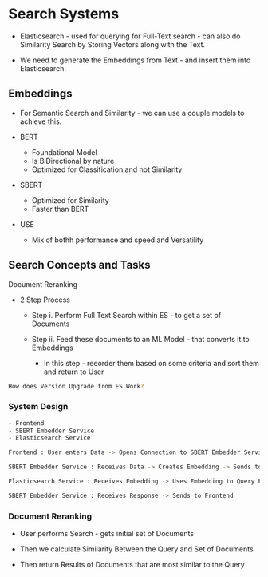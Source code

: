 # Search Systems

- Elasticsearch - used for querying for Full-Text search - can also do Similarity Search by Storing Vectors along with the Text.

- We need to generate the Embeddings from Text - and insert them into Elasticsearch.

## Embeddings

- For Semantic Search and Similarity - we can use a couple models to achieve this.

- BERT 
  - Foundational Model
  - Is BiDirectional by nature
  - Optimized for Classification and not Similarity

- SBERT
  - Optimized for Similarity
  - Faster than BERT


- USE
  - Mix of bothh performance and speed and Versatility

## Search Concepts and Tasks

Document Reranking

- 2 Step Process 
  
  - Step i.  Perform Full Text Search within ES - to get a set of Documents

  - Step ii. Feed these documents to an ML Model - that converts it to Embeddings

     - In this step - reeorder them based on some criteria and sort them and return to User

```bash
How does Version Upgrade from ES Work?

```

### System Design

```bash
- Frontend 
- SBERT Embedder Service
- Elasticsearch Service

Frontend : User enters Data -> Opens Connection to SBERT Embedder Service 

SBERT Embedder Service : Receives Data -> Creates Embedding -> Sends to Elasticsearch Service

Elasticsearch Service : Receives Embedding -> Uses Embedding to Query ES -> Returns Response to Websockets SBERT

SBERT Embedder Service : Receives Response -> Sends to Frontend

```

### Document Reranking

- User performs Search - gets initial set of Documents

- Then we calculate Similarity Between the Query and Set of Documents

- Then return Results of Documents that are most similar to the Query


